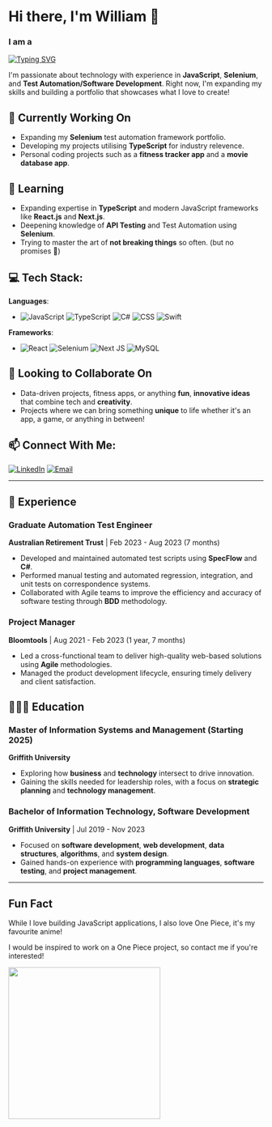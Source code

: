 # Hi there, I'm William 👋

<h3>I am a</h3>

[![Typing SVG](https://readme-typing-svg.herokuapp.com?font=Poppins&size=32&pause=1000&color=F3CC95&width=435&lines=Test+Automation+Engineer;Passionate+Technologist+;Software+Developer;JavaScript+Enthusiast;Postgraduate+Student)](https://git.io/typing-svg)

<p>I'm passionate about technology with experience in <strong>JavaScript</strong>, <strong>Selenium</strong>, and <strong>Test Automation/Software Development</strong>. Right now, I'm expanding my skills and building a portfolio that showcases what I love to create!</p>

## 🔨 Currently Working On
- Expanding my **Selenium** test automation framework portfolio.
- Developing my projects utilising **TypeScript** for industry relevence. 
- Personal coding projects such as a **fitness tracker app** and a **movie database app**.

## 🌱 Learning
- Expanding expertise in **TypeScript** and modern JavaScript frameworks like **React.js** and **Next.js**.
- Deepening knowledge of **API Testing** and Test Automation using **Selenium**.
- Trying to master the art of **not breaking things** so often. (but no promises 🤣)

## 💻 Tech Stack:
**Languages**: 

- ![JavaScript](https://img.shields.io/badge/javascript-%23323330.svg?style=for-the-badge&logo=javascript&logoColor=%23F7DF1E)
![TypeScript](https://img.shields.io/badge/typescript-%23007ACC.svg?style=for-the-badge&logo=typescript&logoColor=white)
![C#](https://img.shields.io/badge/c%23-%23239120.svg?style=for-the-badge&logo=c-sharp&logoColor=white)
![CSS](https://img.shields.io/badge/css3-%231572B6.svg?style=for-the-badge&logo=css3&logoColor=white)
![Swift](https://img.shields.io/badge/swift-F54A2A?style=for-the-badge&logo=swift&logoColor=white)

**Frameworks**: 

- ![React](https://img.shields.io/badge/react-%2320232a.svg?style=for-the-badge&logo=react&logoColor=%2361DAFB)
![Selenium](https://img.shields.io/badge/-selenium-%43B02A?style=for-the-badge&logo=selenium&logoColor=white)
![Next JS](https://img.shields.io/badge/Next-black?style=for-the-badge&logo=next.js&logoColor=white)
![MySQL](https://img.shields.io/badge/mysql-%234479A1.svg?style=for-the-badge&logo=mysql&logoColor=white)

## 🤝 Looking to Collaborate On
- Data-driven projects, fitness apps, or anything **fun**, **innovative ideas** that combine tech and **creativity**.
- Projects where we can bring something **unique** to life whether it's an app, a game, or anything in between!

## 📫 Connect With Me:
[![LinkedIn](https://img.shields.io/badge/linkedin-williamrosscrane-%230A66C2?style=for-the-badge&logo=linkedin&logoColor=white)](https://www.linkedin.com/in/williamrosscrane)
[![Email](https://img.shields.io/badge/email-wcran7%40gmail.com-%23D14836?style=for-the-badge&logo=gmail&logoColor=white)](mailto:wcran7@gmail.com)

---

## 📄 Experience

### Graduate Automation Test Engineer  
**Australian Retirement Trust** | Feb 2023 - Aug 2023 (7 months)  
- Developed and maintained automated test scripts using **SpecFlow** and **C#**.
- Performed manual testing and automated regression, integration, and unit tests on correspondence systems.
- Collaborated with Agile teams to improve the efficiency and accuracy of software testing through **BDD** methodology.

### Project Manager  
**Bloomtools** | Aug 2021 - Feb 2023 (1 year, 7 months)  
- Led a cross-functional team to deliver high-quality web-based solutions using **Agile** methodologies.
- Managed the product development lifecycle, ensuring timely delivery and client satisfaction.

## 👨🏻‍🎓 Education

### **Master of Information Systems and Management** (Starting 2025)  
**Griffith University**  
- Exploring how **business** and **technology** intersect to drive innovation.
- Gaining the skills needed for leadership roles, with a focus on **strategic planning** and **technology management**.

### **Bachelor of Information Technology, Software Development**  
**Griffith University** | Jul 2019 - Nov 2023  
- Focused on **software development**, **web development**, **data structures**, **algorithms**, and **system design**.
- Gained hands-on experience with **programming languages**, **software testing**, and **project management**.


---

## Fun Fact
While I love building JavaScript applications, I also love One Piece, it's my favourite anime! 

I would be inspired to work on a One Piece project, so contact me if you're interested!

<img src="https://media2.giphy.com/media/v1.Y2lkPTc5MGI3NjExYnlveXhqNnFnbjYzdjJ1d3QxcTZ2cHh3cGpsOXI0NWVwcXVoMW9qNiZlcD12MV9pbnRlcm5hbF9naWZfYnlfaWQmY3Q9Zw/YRThiAEEYVNtC5acLO/giphy.gif" width="300">
